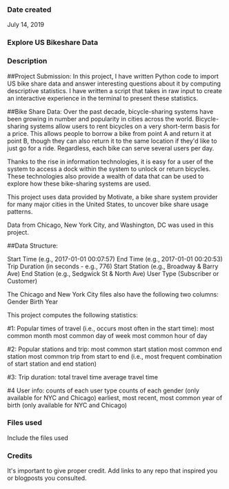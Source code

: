 ### Date created
July 14, 2019

### Explore US Bikeshare Data

### Description
##Project Submission:
In this project, I have written Python code to import US bike share data and answer interesting questions about it by computing descriptive statistics. I have written a script that takes in raw input to create an interactive experience in the terminal to present these statistics.

##Bike Share Data:
Over the past decade, bicycle-sharing systems have been growing in number and popularity in cities across the world. Bicycle-sharing systems allow users to rent bicycles on a very short-term basis for a price. This allows people to borrow a bike from point A and return it at point B, though they can also return it to the same location if they'd like to just go for a ride. Regardless, each bike can serve several users per day.

Thanks to the rise in information technologies, it is easy for a user of the system to access a dock within the system to unlock or return bicycles. These technologies also provide a wealth of data that can be used to explore how these bike-sharing systems are used.

This project uses data provided by Motivate, a bike share system provider for many major cities in the United States, to uncover bike share usage patterns.

Data from Chicago, New York City, and Washington, DC was used in this project.

##Data Structure:

Start Time (e.g., 2017-01-01 00:07:57)
End Time (e.g., 2017-01-01 00:20:53)
Trip Duration (in seconds - e.g., 776)
Start Station (e.g., Broadway & Barry Ave)
End Station (e.g., Sedgwick St & North Ave)
User Type (Subscriber or Customer)

The Chicago and New York City files also have the following two columns:
Gender
Birth Year

This project computes the following statistics:

#1: Popular times of travel (i.e., occurs most often in the start time):
most common month
most common day of week
most common hour of day

#2: Popular stations and trip:
most common start station
most common end station
most common trip from start to end (i.e., most frequent combination of start station and end station)

#3: Trip duration:
total travel time
average travel time

#4 User info:
counts of each user type
counts of each gender (only available for NYC and Chicago)
earliest, most recent, most common year of birth (only available for NYC and Chicago)


### Files used
Include the files used

### Credits
It's important to give proper credit. Add links to any repo that inspired you or blogposts you consulted.
